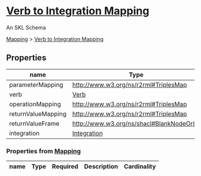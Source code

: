 <!--- This is an autogenerated file -->
# [Verb to Integration Mapping](../../../schemas/core/verb-integration-mapping)

An SKL Schema



[Mapping](../../../schemas/core/mapping) > [Verb to Integration Mapping](../../../schemas/core/verb-integration-mapping)

## Properties

| name | Type | Required | Description | Cardinality |
| ---- | ---- | ---- | ----------- | ---- |
| parameterMapping | http://www.w3.org/ns/r2rml#TriplesMap | false |  | 0..* |
| verb | [Verb](../../../schemas/core/verb) | true |  | 1..1 |
| operationMapping | http://www.w3.org/ns/r2rml#TriplesMap | false |  | 0..* |
| returnValueMapping | http://www.w3.org/ns/r2rml#TriplesMap | false |  | 0..* |
| returnValueFrame | http://www.w3.org/ns/shacl#BlankNodeOrIRI | false |  | 0..1 |
| integration | [Integration](../../../schemas/core/integration) | true |  | 1..1 |

### Properties from [Mapping](../../../schemas/core/mapping)

| name | Type | Required | Description | Cardinality |
| ---- | ---- | ---- | ----------- | ---- |


